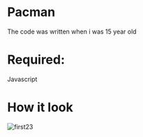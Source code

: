 # Pacman
The code was written when i was 15 year old

# Required:
Javascript 

# How it look
![first23](https://user-images.githubusercontent.com/87679591/169696510-9f386efd-48bf-4edd-8af7-16c4bd9b4703.png)
